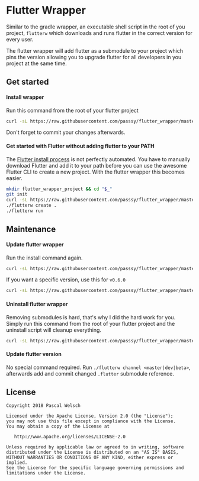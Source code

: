 # Flutter Wrapper

Similar to the gradle wrapper, an executable shell script in the root of you project, `flutterw` which downloads and runs flutter in the correct version for every user.

The flutter wrapper will add flutter as a submodule to your project which pins the version allowing you to upgrade flutter for all developers in you project at the same time.

## Get started

#### Install wrapper

Run this command from the root of your flutter project

```bash
curl -sL https://raw.githubusercontent.com/passsy/flutter_wrapper/master/install.sh | bash -
```
Don't forget to commit your changes afterwards.


#### Get started with Flutter without adding flutter to your PATH

The [Flutter install process](https://flutter.io/setup-macos/#get-sdk) is not perfectly automated. You have to manually download Flutter and add it to your path before you can use the awesome Flutter CLI to create a new project. With the flutter wrapper this becomes easier.

```bash
mkdir flutter_wrapper_project && cd "$_"
git init
curl -sL https://raw.githubusercontent.com/passsy/flutter_wrapper/master/install.sh | bash -
./flutterw create .
./flutterw run
```

## Maintenance

#### Update flutter wrapper

Run the install command again.

```bash
curl -sL https://raw.githubusercontent.com/passsy/flutter_wrapper/master/install.sh | bash -
```

If you want a specific version, use this for `v0.6.0`

```bash
curl -sL https://raw.githubusercontent.com/passsy/flutter_wrapper/master/install.sh | bash /dev/stdin -t v0.6.0
```

#### Uninstall flutter wrapper

Removing submodules is hard, that's why I did the hard work for you.
Simply run this command from the root of your flutter project and the uninstall script will cleanup everything.

```bash
curl -sL https://raw.githubusercontent.com/passsy/flutter_wrapper/master/uninstall.sh | bash -
```

#### Update flutter version

No special command required. Run `./flutterw channel <master|dev|beta>`, afterwards add and commit changed `.flutter` submodule reference.


## License

```
Copyright 2018 Pascal Welsch

Licensed under the Apache License, Version 2.0 (the "License");
you may not use this file except in compliance with the License.
You may obtain a copy of the License at

   http://www.apache.org/licenses/LICENSE-2.0

Unless required by applicable law or agreed to in writing, software
distributed under the License is distributed on an "AS IS" BASIS,
WITHOUT WARRANTIES OR CONDITIONS OF ANY KIND, either express or implied.
See the License for the specific language governing permissions and
limitations under the License.
```
